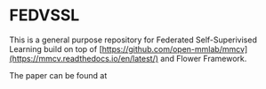 # FEDVSSL
This is a general purpose repository for Federated Self-Superivised Learning build on top of  [https://github.com/open-mmlab/mmcv](https://mmcv.readthedocs.io/en/latest/) and Flower Framework.

The paper can be found at 
